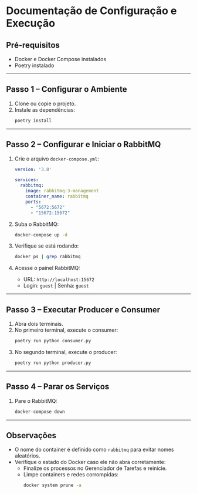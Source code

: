 
# Documentação de Configuração e Execução

## Pré-requisitos
- Docker e Docker Compose instalados
- Poetry instalado

---

## Passo 1 – Configurar o Ambiente
1. Clone ou copie o projeto.
2. Instale as dependências:
   ```bash
   poetry install
   ```

---

## Passo 2 – Configurar e Iniciar o RabbitMQ
1. Crie o arquivo `docker-compose.yml`:
   ```yaml
   version: '3.8'

   services:
     rabbitmq:
       image: rabbitmq:3-management
       container_name: rabbitmq
       ports:
         - "5672:5672"
         - "15672:15672"
   ```

2. Suba o RabbitMQ:
   ```bash
   docker-compose up -d
   ```

3. Verifique se está rodando:
   ```bash
   docker ps | grep rabbitmq
   ```

4. Acesse o painel RabbitMQ:
   - URL: `http://localhost:15672`
   - Login: `guest` | Senha: `guest`

---

## Passo 3 – Executar Producer e Consumer
1. Abra dois terminais.
2. No primeiro terminal, execute o consumer:
   ```bash
   poetry run python consumer.py
   ```
3. No segundo terminal, execute o producer:
   ```bash
   poetry run python producer.py
   ```

---

## Passo 4 – Parar os Serviços
1. Pare o RabbitMQ:
   ```bash
   docker-compose down
   ```

---

## Observações
- O nome do container é definido como `rabbitmq` para evitar nomes aleatórios.
- Verifique o estado do Docker caso ele não abra corretamente:
   - Finalize os processos no Gerenciador de Tarefas e reinicie.
   - Limpe containers e redes corrompidas:
     ```bash
     docker system prune -a
     ```
